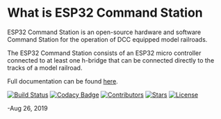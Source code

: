 # What is ESP32 Command Station
ESP32 Command Station is an open-source hardware and software Command Station for the operation of DCC equipped model railroads.

The ESP32 Command Station consists of an ESP32 micro controller connected to at least one h-bridge that can be connected directly to the tracks of a model railroad.

Full documentation can be found [here](https://atanisoft.github.io/ESP32CommandStation/).

[![Build Status](https://github.com/atanisoft/ESP32CommandStation/workflows/Test%20Build/badge.svg)](https://github.com/atanisoft/ESP32CommandStation/actions)
[![Codacy Badge](https://api.codacy.com/project/badge/Grade/952cd95ff4564b8da8ac40e5cdd59781)](https://www.codacy.com/manual/atanisoft/ESP32CommandStation?utm_source=github.com&amp;utm_medium=referral&amp;utm_content=atanisoft/ESP32CommandStation&amp;utm_campaign=Badge_Grade)
[![Contributors](https://img.shields.io/github/contributors/atanisoft/ESP32CommandStation.svg)](https://github.com/atanisoft/ESP32CommandStation/graphs/contributors)
[![Stars](https://img.shields.io/github/stars/atanisoft/ESP32CommandStation.svg)](https://github.com/atanisoft/ESP32CommandStation/stargazers)
[![License](https://img.shields.io/github/license/atanisoft/ESP32CommandStation.svg)](https://github.com/atanisoft/ESP32CommandStation/blob/master/LICENSE)

-Aug 26, 2019
